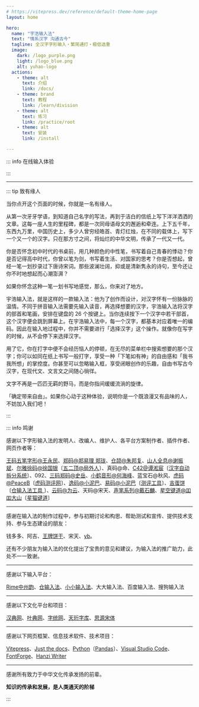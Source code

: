 ```yaml
---
# https://vitepress.dev/reference/default-theme-home-page
layout: home

hero:
  name: "宇浩输入法"
  text: "情系汉字 沟通古今"
  tagline: 全汉字字形输入・繁简通打・极低选重
  image:
    dark: /logo_purple.png
    light: /logo_blue.png
    alt: yuhao-logo
  actions:
    - theme: alt
      text: 介绍
      link: /docs/
    - theme: brand
      text: 教程
      link: /learn/division
    - theme: alt
      text: 练习
      link: /practice/root
    - theme: alt
      text: 安装
      link: /install

---
```


<script setup>
import Search from '@/search/FetchSearch.vue'
import Chaifen from '@/chaifen/Chaifen.vue'
import MultiChaifen from '@/chaifen/MultiChaifen.vue'
import IME from '@/ime/FetchInput.vue'
</script>

<Search chaifenUrl="/chaifen.csv" zigenUrl="/zigen-star.csv" supplement />

::: info 在线输入体验

<IME mabiaoUrl="/mb-star.txt" />

:::

---

<!-- <MultiChaifen chars="卿雲爛兮糾縵縵兮" :size="35" />
<MultiChaifen chars="日月光華旦復旦兮" :size="35" />
<MultiChaifen chars="明明上天爛然星陳" :size="35" />
<MultiChaifen chars="日月光華弘於一人" :size="35" /> -->

::: tip 致有缘人

当你点开这个页面的时候，你就是一名有缘人。

从第一次牙牙学语，到知道自己名字的写法，再到于洁白的信纸上写下洋洋洒洒的文章。这每一座人生的里程碑，都是一次同母语母文的邂逅和牵连。上下五千年，东西九万里，中国历史上，多少人曾穷经皓首、青灯红烛，在不同的载体上，写下一个又一个的汉字。只在那方寸之间，将灿烂的中华文明，传承了一代又一代。

你是否怀念初中时代的书桌前，用几种颜色的中性笔，书写着自己青春的悸动？你是否记得高中时代，你曾以笔为剑，书写着生活、对国家的思考？你是否想起，曾经一笔一划抄录过下唐诗宋词。那些波澜壮阔，抑或是清新隽永的诗句，至今还让你不时地想起而心潮澎湃？

如果你怀念这种一笔一划书写地感觉，那么，你来对了地方。

宇浩输入法，就是这样的一款输入法：他为了创作而设计，对汉字怀有一份脉脉的温情。不同于拼音输入法需要先输入读音，再选择想要的汉字，宇浩输入法将汉字的部首和笔画，安排在键盘的 26 个按键上。当你连续按下一个汉字中若干部首，这个汉字便会跳到屏幕上。在宇浩输入法中，每一个汉字，都基本对应着唯一的编码。因此在输入地过程中，你并不需要进行「选择汉字」这个操作。就像你在写字的时候，从不会停下来选择汉字。

用了它，你在打字中便不会经历恼人的停顿，在无尽的菜单栏中搜索想要的那个汉字；你可以如同在纸上书写一般打字，享受一种「下笔如有神」的自由感和「我书我所想」的掌控度。你甚至可以忽略输入框，享受闭眼创作的乐趣，自由书写古今汉字，在现代文、文言文之间随心徜徉。

文字不再是一匹匹无羁的野马，而是你指间缓缓流淌的旋律。

「确定带来自由」。如果你心动于这种体验，说明你是一个既浪漫又有品味的人，不妨加入我们吧！

:::

::: info 鸣谢

感谢以下字形输入法的发明人、改编人、维护人、各平台方案制作者、插件作者、网页作者等：

[王码五笔字形@王永民](http://www.wangma.net.cn/)、[郑码@郑易理 郑珑](https://www.china-e.com.cn/li/main/zhengma/jj.htm)、[仓颉@朱邦复](http://www.cbflabs.com/)、[山人全息@谢振斌](https://siuze.github.io/ShanRenMaLTS/)、[尔雅徐码@徐国银](http://xumax.cn/)〔[五二顶@局外人](https://github.com/Ace-Who/rime-xuma?tab=readme-ov-file)〕、真码@命、[C42@谭淞宸](https://github.com/tansongchen/c42)〔[汉字自动拆分系统](https://chaifen.app/)〕、092、[三码郑码@史岳](http://zzzm.ysepan.com/?xzpd=1)、[小鹤音形@何海峰](https://flypy.com/)、蓝宝石@秋风、[虎码@PeaceB](https://www.tiger-code.com/)〔[虎码测评网](http://assess.tiger-code.com/)〕、[逸码@小泥巴](https://yb6b.github.io/yima/graceful-code/)、[易码@小泥巴](https://yb6b.github.io/yima/)〔[测评工具](https://yb6b.github.io/#/)〕、[吉蛋饼](https://lost-melody.github.io/wafel/)〔[仓输入法工具
](https://lost-melody.github.io/hamster-tools/)〕、[云码@为云](https://github.com/orbitoo/kumo)、天码@宋天、[声笔系列@戴石麟](https://sbxlm.github.io/)、[星空键道@吅吅大山](https://xkinput.gitee.io/)〔[星猫键道](https://github.com/hugh7007/xmjd6-rere)〕

---

感谢在输入法的制作过程中，参与初期讨论和构思、帮助测试和宣传、提供技术支持、参与生态建设的朋友：

钱多多、阿吉、[王牌饼干](https://github.com/lost-melody)、宋天、[yb](https://github.com/yb6b)。

还有不少朋友为输入法的优化提出了宝贵的意见和建议，为输入法的推广助力，此处不一一致谢。

---

感谢以下输入平台：

[Rime中州韵](https://rime.im/)、[仓输入法](https://ihsiao.com/apps/hamster/)、[小小输入法](https://yong.dgod.net/)、大大输入法、百度输入法、搜狗输入法

---

感谢以下文化平台和项目：

[汉典网](https://www.zdic.net/)、[叶典网](http://yedict.com/zslf.htm)、[字统网](https://zi.tools/)、[天珩字库](http://cheonhyeong.com/Simplified/download.html)、[思源宋体](https://source.typekit.com/source-han-serif/cn/)

---

感谢以下网页框架、信息技术软件、技术项目：

[Vitepress](https://vitepress.dev/zh/)、[Just the docs](https://just-the-docs.com/)、[Python](https://www.python.org/)〔[Pandas](https://pandas.pydata.org/)〕、[Visual Studio Code](https://code.visualstudio.com/)、[FontForge](https://fontforge.org/en-US/)、[Hanzi Writer](https://hanziwriter.org/cn/)

---

感谢所有致力于中华文化传承发扬的前辈。

**知识的传承和发展，是人类通天的阶梯**

:::
